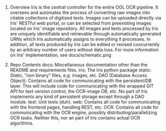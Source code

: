 1. Overview
Iris is the central controller for the entire OGL OCR pipeline. It oversees and automates the process of converting raw images into citable collections of digitized texts. Images can be uploaded directly via Iris' RESTful web portal, or can be selected from preexisting images located on Iris' image repository. All images and texts processed by Iris are uniquely identifiable and retrievable through automatically generated URNs which Iris automatically assigns to everything it processes. In addition, all texts produced by Iris can be edited or revised concurrently by an arbitrary number of users without data loss. For more information on Iris' implementation, see docs/schematic.png


2. Repo Contents
	docs: Miscellaneous documentation other than the README and requirements files.
	iris: The Iris python package
		static:  Static, "non binary" files, e.g. images, etc.
		DAO (Database Access Object): Contains all code for communicating with the persistent/DB layer. This will include code for communicating with the wrapped GIT API for text version control, the OCR-image DB, etc. No part of Iris implements any kind of persistent storage except through a DAO module.
		test: Unit tests (duh).
		web: Contains all code for communicating with the frontend pages, handling REST, etc.	OCR: Contains all code for communicating with the OCR engine, possibly distributing/parallelizing OCR tasks. Neither this, nor an part of Iris contains actual OCR algorithms.

